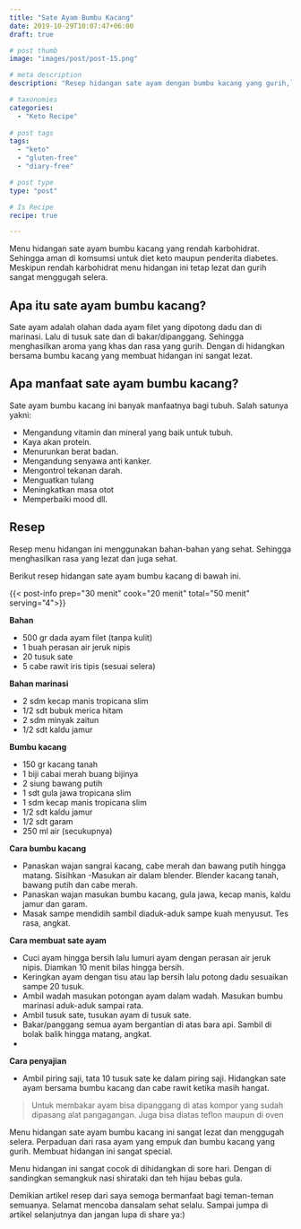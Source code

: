 ```yaml
---
title: "Sate Ayam Bumbu Kacang"
date: 2019-10-29T10:07:47+06:00
draft: true

# post thumb
image: "images/post/post-15.png"

# meta description
description: "Resep hidangan sate ayam dengan bumbu kacang yang gurih,lezat,sehat dan bergizi dan ramah untuk diet keto."

# taxonomies
categories:
  - "Keto Recipe"
  
# post tags
tags:
  - "keto"
  - "gluten-free"
  - "diary-free"

# post type
type: "post"

# Is Recipe
recipe: true

---
```


Menu hidangan sate ayam bumbu kacang yang rendah karbohidrat. Sehingga aman di komsumsi untuk diet keto maupun penderita diabetes. Meskipun rendah karbohidrat menu hidangan ini tetap lezat dan gurih sangat menggugah selera.

## Apa itu sate ayam bumbu kacang?

Sate ayam adalah olahan dada ayam filet yang dipotong dadu dan di marinasi. Lalu di tusuk sate dan di bakar/dipanggang. Sehingga menghasilkan aroma yang khas dan rasa yang gurih. Dengan di hidangkan bersama bumbu kacang yang membuat hidangan ini sangat lezat.

## Apa manfaat sate ayam bumbu kacang?

Sate ayam bumbu kacang ini banyak manfaatnya bagi tubuh. Salah satunya yakni:
- Mengandung vitamin dan mineral yang baik untuk tubuh.
- Kaya akan protein.
- Menurunkan berat badan.
- Mengandung senyawa anti kanker.
- Mengontrol tekanan darah.
- Menguatkan tulang
- Meningkatkan masa otot
- Memperbaiki mood dll.

## Resep

Resep menu hidangan ini menggunakan bahan-bahan yang sehat. Sehingga menghasilkan rasa yang lezat dan juga sehat. 

Berikut resep hidangan sate ayam bumbu kacang di bawah ini.

{{< post-info prep="30 menit" cook="20 menit" total="50 menit" serving="4">}}

__Bahan__

- 500 gr dada ayam filet (tanpa kulit)
- 1 buah perasan air jeruk nipis
- 20 tusuk sate
- 5 cabe rawit iris tipis (sesuai selera)

__Bahan marinasi__

- 2 sdm kecap manis tropicana slim
- 1/2 sdt bubuk merica hitam
- 2 sdm minyak zaitun
- 1/2 sdt kaldu jamur

__Bumbu kacang__

- 150 gr kacang tanah
- 1 biji cabai merah buang bijinya
- 2 siung bawang putih
- 1 sdt gula jawa tropicana slim
- 1 sdm kecap manis tropicana slim
- 1/2 sdt kaldu jamur
- 1/2 sdt garam
- 250 ml air (secukupnya)

__Cara bumbu kacang__

- Panaskan wajan sangrai kacang, cabe merah dan bawang putih hingga matang. Sisihkan
-Masukan air dalam blender. Blender kacang tanah, bawang putih dan cabe merah.
- Panaskan wajan masukan bumbu kacang, gula jawa, kecap manis, kaldu jamur dan garam.
- Masak sampe mendidih sambil diaduk-aduk sampe kuah menyusut. Tes rasa, angkat.

__Cara membuat sate ayam__

- Cuci ayam hingga bersih lalu lumuri ayam dengan perasan air jeruk nipis. Diamkan 10 menit bilas hingga bersih.
- Keringkan ayam dengan tisu atau lap bersih lalu potong dadu sesuaikan sampe 20 tusuk.
- Ambil wadah masukan potongan ayam dalam wadah. Masukan bumbu marinasi aduk-aduk sampai rata.
- Ambil tusuk sate, tusukan ayam di tusuk sate. 
- Bakar/panggang semua ayam bergantian di atas bara api. Sambil di bolak balik hingga matang, angkat.
- 
__Cara penyajian__
- Ambil piring saji,  tata 10 tusuk sate ke dalam piring saji. Hidangkan sate ayam bersama bumbu kacang dan cabe rawit ketika masih hangat.

>Untuk membakar ayam bisa dipanggang di atas kompor yang sudah dipasang alat pangagangan. Juga bisa diatas teflon maupun di oven

Menu hidangan sate ayam bumbu kacang ini sangat lezat dan menggugah selera. Perpaduan dari rasa ayam yang empuk dan bumbu kacang yang gurih.  Membuat hidangan ini sangat special.

Menu hidangan ini sangat cocok di dihidangkan di sore hari. Dengan di sandingkan semangkuk nasi shirataki dan teh hijau bebas gula.

Demikian artikel resep dari saya semoga bermanfaat bagi teman-teman semuanya. Selamat mencoba dansalam sehat selalu. Sampai jumpa di artikel selanjutnya dan jangan lupa di share ya:)